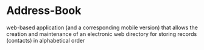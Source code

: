 # Address-Book
web-based application (and a corresponding mobile version) that allows the creation and maintenance of an electronic web directory for storing records (contacts) in alphabetical order
